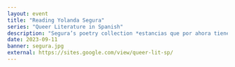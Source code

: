 ```yaml
---
layout: event
title: "Reading Yolanda Segura"
series: "Queer Literature in Spanish"
description: "Segura’s poetry collection *estancias que por ahora tienen luz y se abren hacia el paisaje* (México, 2021)."
date: 2023-09-11
banner: segura.jpg
external: https://sites.google.com/view/queer-lit-sp/
---
```

